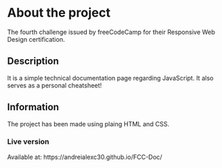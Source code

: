 <h1>About the project</h1>
The fourth challenge issued by freeCodeCamp for their Responsive Web Design certification.
<h2>Description</h2>
It is a simple technical documentation page regarding JavaScript. It also serves as a personal cheatsheet!
<h2>Information</h2>
The project has been made using plaing HTML and CSS.
<h3>Live version</h3>
Available at: https://andreialexc30.github.io/FCC-Doc/
